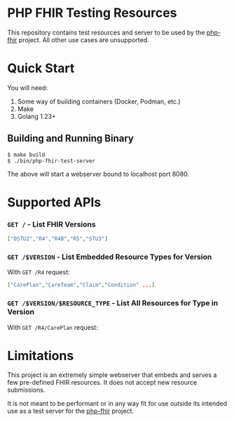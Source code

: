 # PHP FHIR Testing Resources

This repository contains test resources and server to be used by the [php-fhir](https://github.com/dcarbone/php-fhir) 
project.  All other use cases are unsupported.

# Quick Start

You will need:

1. Some way of building containers (Docker, Podman, etc.)
2. Make
3. Golang 1.23+

## Building and Running Binary

```shell
$ make build
$ ./bin/php-fhir-test-server
```

The above will start a webserver bound to localhost port 8080.

# Supported APIs

### `GET /` - List FHIR Versions

```json
["DSTU2","R4","R4B","R5","STU3"]
```

### `GET /$VERSION` - List Embedded Resource Types for Version

With `GET /R4` request:

```json
["CarePlan","CareTeam","Claim","Condition" ...]
```

### `GET /$VERSION/$RESOURCE_TYPE` - List All Resources for Type in Version

With `GET /R4/CarePlan` request:



# Limitations

This project is an extremely simple webserver that embeds and serves a few pre-defined FHIR resources.  It does not
accept new resource submissions.

It is not meant to be performant or in any way fit for use outside its intended use as a test server for the
[php-fhir](https://github.com/dcarbone/php-fhir) project.